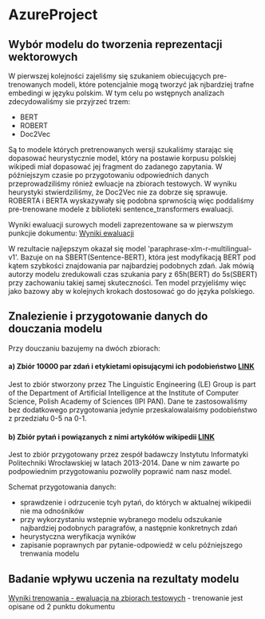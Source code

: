 # AzureProject

## Wybór modelu do tworzenia reprezentacji wektorowych

W pierwszej kolejności zajeliśmy się szukaniem obiecujących pre-trenowanych modeli, które potencjalnie mogą tworzyć jak njbardziej trafne embedingi w języku polskim. W tym celu po wstępnych analizach zdecydowaliśmy sie przyjrzeć trzem:
* BERT
* ROBERT
* Doc2Vec

Są to modele których pretrenowanych wersji szukaliśmy starając się dopasować heurystycznie model, który na postawie korpusu polskiej wikipedi miał dopasować jej fragment do zadanego zapytania. W późniejszym czasie po przygotowaniu odpowiednich danych przeprowadziliśmy rónież ewluacje na zbiorach testowych. W wyniku heurystyki stwierdziliśmy, że Doc2Vec nie za dobrze się sprawuje. ROBERTA i BERTA wyskazywały się podobna sprwnością więc poddaliśmy pre-trenowane modele z biblioteki sentence_transformers ewaluacji.

Wyniki ewaluacji surowych modeli zaprezentowane sa w pierwszym punkcjie dokumentu:
[Wyniki ewaluacji](models_training/Trening.md)

W rezultacie najlepszym okazał się model 'paraphrase-xlm-r-multilingual-v1'. Bazuje on na SBERT(Sentence-BERT), która jest modyfikacją BERT pod kątem szybkości znajdowania par najbardziej podobnych zdań. Jak mówią autorzy modelu zredukowali czas szukania pary z 65h(BERT) do 5s(SBERT) przy zachowaniu takiej samej skuteczności. Ten model przyjeliśmy więc jako bazowy aby w kolejnych krokach dostosować go do języka polskiego.

## Znalezienie i przygotowanie danych do douczania modelu
Przy douczaniu bazujemy na dwóch zbiorach:
#### a) Zbiór 10000 par zdań i etykietami opisującymi ich podobieństwo [LINK](http://zil.ipipan.waw.pl/Scwad/CDSCorpus?action=AttachFile&do=view&target=dataset_1000.csv)
Jest to zbiór stworzony przez The Linguistic Engineering (LE) Group is part of the Department of Artificial Intelligence at the Institute of Computer Science, Polish Academy of Sciences (IPI PAN). Dane te zastosowaliśmy bez dodatkowego przygotowania jedynie przeskalowalaiśmy podobieństwo z przedziału 0-5 na 0-1.
 
#### b) Zbiór pytań i powiązanych z nimi artykółów wikipedii [LINK](http://nlp.pwr.wroc.pl/en/tools-and-resources/resources/czy-wiesz-question-answering-dataset)
Jest to zbiór przygotowany przez zespół badawczy Instytutu Informatyki Politechniki Wrocławskiej w latach 2013-2014. Dane w nim zawarte po podpowiednim przygotowaniu pozwoliły poprawić nam nasz model.

Schemat przygotowania danych:
 - sprawdzenie i odrzucenie tcyh pytań, do których w aktualnej wikipedii nie ma odnośników
 - przy wykorzystaniu wstepnie wybranego modelu odszukanie najbardziej podobnych paragrafów, a następnie konkretnych zdań
 - heurystyczna weryfikacja wyników
 - zapisanie poprawnych par pytanie-odpowiedź w celu późniejszego trenwania modelu
 
## Badanie wpływu uczenia na rezultaty modelu
 
 [Wyniki trenowania - ewaluacja na zbiorach testowych](models_training/Trening.md) - trenowanie jest opisane od 2 punktu dokumentu

